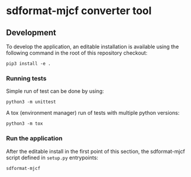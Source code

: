 # sdformat-mjcf converter tool

## Development

To develop the application, an editable installation is available
using the following command in the root of this repository checkout:

    pip3 install -e .

### Running tests

Simple run of test can be done by using:

    python3 -m unittest

A tox (environment manager) run of tests with multiple python versions:

    python3 -m tox

### Run the application

After the editable install in the first point of this section, the sdformat-mjcf
script defined in `setup.py` entrypoints:

    sdformat-mjcf
